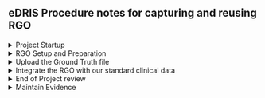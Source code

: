 ## eDRIS Procedure notes for capturing and reusing RGO

<details>
  
<summary>Project Startup</summary>

Work with the Research Group to:

- Identify RGO that the project will create
- Identify any previously captured RGO that the project would like to extract

It is important to ensure that the Researchers know that it is their responsibility to validate any data that they return.  The RGO tool cannot validate a different dataset for each project.

</details>

<details>
  
<summary>RGO Setup and Preparation</summary>

- Create the Group
  The group represents the Research Project.  You can include contact details in here if you want but these should be only for your own use, and not shared
- Create the Ground Truthers (if required)
  Not yet clear to what extent this will be used
- Create the RGO Output
  A record that represents an output.  If RGO is further developed there will be other flavours of RGO, in addition to Ground Truth.  
- Create the RGO Dataset Template and associated RGO Column Templates
  A Ground Truth RGO is described using an RGO Dataset Template record (and associated RGO Column Template Records). Other types of RGO (in the future) will have different tables created to capture information about them (e.g. RGO_Algorithm or RGO_Tool)
- Download an empty sample file to give to the Research project
  This shows the researchers
  1. What the name of the file should be (although it can be CSV or XLS).  Note that the name can be different from what is generated, but to upload successfully once populated, the filename must be RGO<whatever>n where n is the dataset identifier.  The samplefile will automatoically have this number at the end of its name
  2. What the column_names must be
  3. If ground truthers are to be identified, it will include a list of the names that can be used

</details>
<details>

<summary>Upload the Ground Truth file</summary>

Using the Upload screen

</details>

<details>

<summary>Integrate the RGO with our standard clinical data</summary>

Consider how eDRIS would like this to work, and how to ensure the security of any potentially disclosive data

</details>

<details>

<summary>End of Project review</summary>

How can eDRIS check that the ground truth identified at the start has been successfully gathered

</details>

<details>

<summary>Maintain Evidence</summary>

Add publications, requests to extract existing RGO etc.  

</details>
